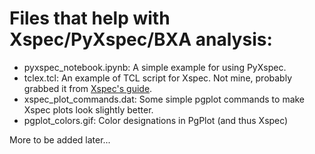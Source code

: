 # Files that help with Xspec/PyXspec/BXA analysis:

- pyxspec_notebook.ipynb: A simple example for using PyXspec.
- tclex.tcl: An example of TCL script for Xspec. Not mine, probably grabbed it from [Xspec's guide](https://heasarc.gsfc.nasa.gov/xanadu/xspec/manual/XSappendixTcl.html).
- xspec_plot_commands.dat: Some simple pgplot commands to make Xspec plots look slightly better.
- pgplot_colors.gif: Color designations in PgPlot (and thus Xspec)

More to be added later...
